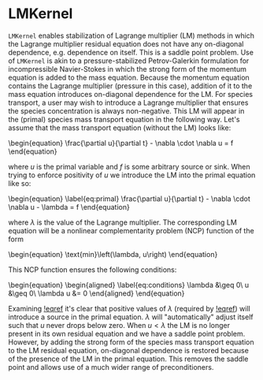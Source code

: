 # LMKernel

`LMKernel` enables stabilization of Lagrange multiplier (LM) methods in which
the Lagrange multiplier residual equation does not have any on-diagonal
dependence, e.g. dependence on itself. This is a saddle point problem. Use of
`LMKernel` is akin to a pressure-stabilized Petrov-Galerkin formulation for
incompressible Navier-Stokes in which the strong form of the momentum equation
is added to the mass equation. Because the momentum equation contains the
Lagrange multiplier (pressure in this case), addition of it to the mass equation
introduces on-diagonal dependence for the LM. For species transport, a user may
wish to introduce a Lagrange multiplier that ensures the species concentration
is always non-negative. This LM will appear in the (primal) species mass
transport equation in the following way. Let's assume that the mass transport
equation (without the LM) looks like:

\begin{equation}
\frac{\partial u}{\partial t} - \nabla \cdot \nabla u = f
\end{equation}

where $u$ is the primal variable and $f$ is some arbitrary source or sink. When
trying to enforce positivity of $u$ we introduce the LM into the primal equation
like so:

\begin{equation}
\label{eq:primal}
\frac{\partial u}{\partial t} - \nabla \cdot \nabla u - \lambda = f
\end{equation}

where $\lambda$ is the value of the Lagrange multiplier. The corresponding LM
equation will be a nonlinear complementarity problem (NCP) function of the form

\begin{equation}
\text{min}\left(\lambda, u\right)
\end{equation}

This NCP function ensures the following conditions:

\begin{equation}
\begin{aligned}
\label{eq:conditions}
\lambda &\geq 0\\
u &\geq 0\\
\lambda u &= 0
\end{aligned}
\end{equation}

Examining [!eqref](eq:conditions) it's clear that positive values of $\lambda$ (required
by [!eqref](eq:conditions)) will introduce a source in the primal equation. $\lambda$
will "automatically" adjust itself such that $u$ never drops below zero.  When
$u < \lambda$ the LM is no longer present in its own residual equation and we
have a saddle point problem. However, by adding the strong form of the species
mass transport equation to the LM residual equation, on-diagonal dependence is
restored because of the presence of the LM in the primal equation. This removes
the saddle point and allows use of a much wider range of preconditioners.
